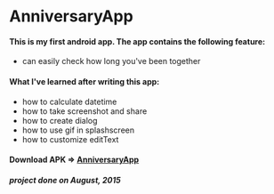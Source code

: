 # AnniversaryApp
#### This is my first android app. The app contains the following feature:
 - can easily check how long you've been together
 
#### What I've learned after writing this app:
- how to calculate datetime
- how to take screenshot and share
- how to create dialog
- how to use gif in splashscreen
- how to customize editText

#### Download APK => [AnniversaryApp](https://drive.google.com/open?id=0B0TiKxw-s6XAWTNwd210a0V1Vkk)

##### project done on August, 2015
